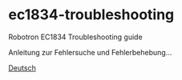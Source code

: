 # ec1834-troubleshooting
Robotron EC1834 Troubleshooting guide

Anleitung zur Fehlersuche und Fehlerbehebung...

[Deutsch](docs/DE-troubleshooting.md)
